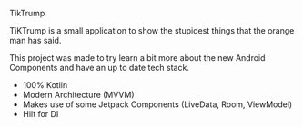TikTrump

TiKTrump is a small application to show the stupidest things that the orange man has said.

This project was made to try learn a bit more about the new Android Components and have an
up to date tech stack.

 * 100% Kotlin
 * Modern Architecture (MVVM)
 * Makes use of some Jetpack Components (LiveData, Room, ViewModel)
 * Hilt for DI